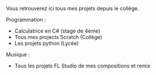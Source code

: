Vous retrouverez ici tous mes projets depuis le collège.

Programmation : 
- Calculatrice en C# (stage de 4ème)
- Tous mes projects Scratch (Collège)
- Les projets python (Lycée)

Musique :
- Tous les projets FL Studio de mes compositions et remix 
